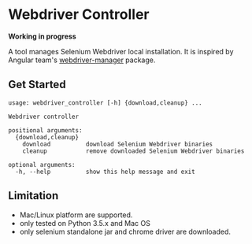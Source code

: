 Webdriver Controller
===

**Working in progress**

A tool manages Selenium Webdriver local installation. It is inspired by Angular team's [webdriver-manager](https://github.com/angular/webdriver-manager) package.

Get Started
---
```
usage: webdriver_controller [-h] {download,cleanup} ...

Webdriver controller

positional arguments:
  {download,cleanup}
    download          download Selenium Webdriver binaries
    cleanup           remove downloaded Selenium Webdriver binaries

optional arguments:
  -h, --help          show this help message and exit
```
Limitation
---
* Mac/Linux platform are supported.
 * only tested on Python 3.5.x and Mac OS
* only selenium standalone jar and chrome driver are downloaded.
